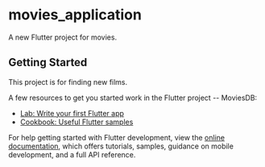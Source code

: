 # movies_application

A new Flutter project for movies.

## Getting Started

This project is for finding new films.

A few resources to get you started work in the Flutter project -- MoviesDB:

- [Lab: Write your first Flutter app](https://docs.flutter.dev/get-started/codelab)
- [Cookbook: Useful Flutter samples](https://docs.flutter.dev/cookbook)

For help getting started with Flutter development, view the
[online documentation](https://docs.flutter.dev/), which offers tutorials,
samples, guidance on mobile development, and a full API reference.
